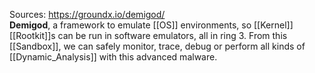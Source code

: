 Sources:
https://groundx.io/demigod/
\
**Demigod**, a framework to emulate [[OS]] environments, so [[Kernel]] [[Rootkit]]s can be run in software emulators, all in ring 3. From this [[Sandbox]], we can safely monitor, trace, debug or perform all kinds of [[Dynamic_Analysis]] with this advanced malware.
